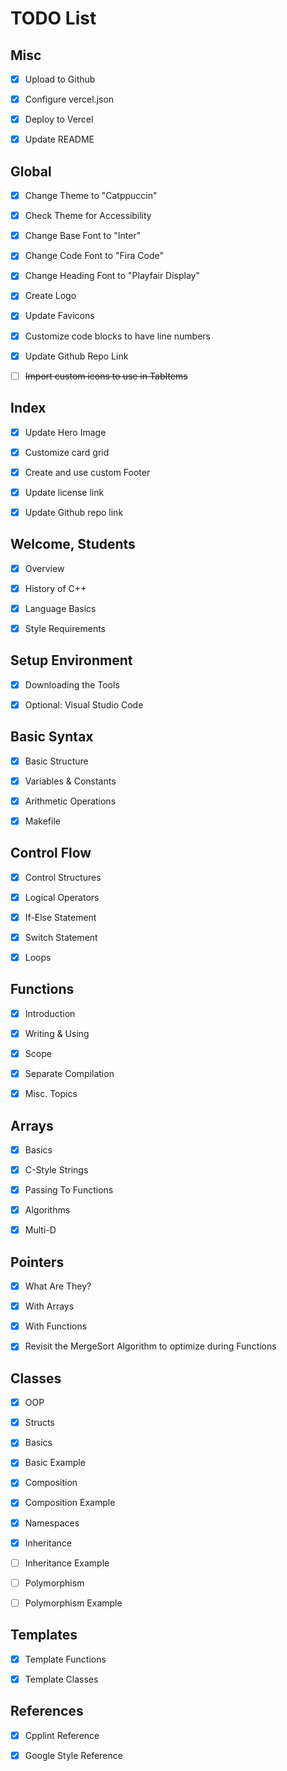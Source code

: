 # TODO List

## Misc

- [x] Upload to Github

- [x] Configure vercel.json

- [x] Deploy to Vercel

- [x] Update README

## Global

- [x] Change Theme to "Catppuccin"

- [x] Check Theme for Accessibility

- [x] Change Base Font to "Inter"

- [x] Change Code Font to "Fira Code"

- [x] Change Heading Font to "Playfair Display"

- [x] Create Logo

- [x] Update Favicons

- [x] Customize code blocks to have line numbers

- [x] Update Github Repo Link

- [ ] ~~Import custom icons to use in TabItems~~

## Index

- [x] Update Hero Image

- [x] Customize card grid

- [x] Create and use custom Footer

- [x] Update license link

- [x] Update Github repo link

## Welcome, Students

- [x] Overview

- [x] History of C++

- [x] Language Basics

- [x] Style Requirements

## Setup Environment

- [x] Downloading the Tools

- [x] Optional: Visual Studio Code

## Basic Syntax

- [x] Basic Structure

- [x] Variables & Constants

- [x] Arithmetic Operations

- [x] Makefile

## Control Flow

- [x] Control Structures

- [x] Logical Operators

- [x] If-Else Statement

- [x] Switch Statement

- [x] Loops

## Functions

- [x] Introduction

- [x] Writing & Using

- [x] Scope

- [x] Separate Compilation

- [x] Misc. Topics

## Arrays

- [x] Basics

- [x] C-Style Strings

- [x] Passing To Functions

- [x] Algorithms

- [x] Multi-D

## Pointers

- [x] What Are They?

- [x] With Arrays

- [x] With Functions

- [x] Revisit the MergeSort Algorithm to optimize during Functions

## Classes

- [x] OOP

- [x] Structs

- [x] Basics

- [x] Basic Example

- [x] Composition

- [x] Composition Example

- [x] Namespaces

- [x] Inheritance

- [ ] Inheritance Example

- [ ] Polymorphism

- [ ] Polymorphism Example

## Templates

- [x] Template Functions

- [x] Template Classes

## References

- [x] Cpplint Reference

- [x] Google Style Reference
